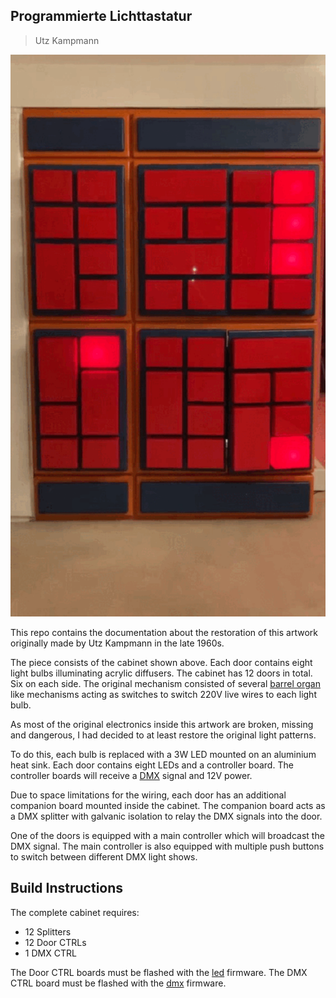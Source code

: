 ## Programmierte Lichttastatur
> Utz Kampmann

![Utz Kampmann, Programmierte Lichttastatur](./assets/kampmann.gif)  

This repo contains the documentation about the restoration of this artwork originally made by Utz Kampmann in the late 1960s.

The piece consists of the cabinet shown above. Each door contains eight light bulbs illuminating acrylic diffusers.
The cabinet has 12 doors in total. Six on each side.
The original mechanism consisted of several [barrel organ](https://en.wikipedia.org/wiki/Barrel_organ#Operation)
like mechanisms acting as switches to switch 220V live wires to each light bulb.

As most of the original electronics inside this artwork are broken, missing and dangerous, I had decided to at least restore the original light patterns.


To do this, each bulb is replaced with a 3W LED mounted on an aluminium heat sink.
Each door contains eight LEDs and a controller board.
The controller boards will receive a [DMX](https://en.wikipedia.org/wiki/DMX512) signal and 12V power.

Due to space limitations for the wiring, each door has an additional companion board mounted inside the cabinet. 
The companion board acts as a DMX splitter with galvanic isolation to relay the DMX signals into the door.

One of the doors is equipped with a main controller which will broadcast the DMX signal.
The main controller is also equipped with multiple push buttons to switch between different DMX light shows.


## Build Instructions
The complete cabinet requires:
- 12 Splitters
- 12 Door CTRLs
- 1 DMX CTRL


The Door CTRL boards must be flashed with the [led](./led) firmware.
The DMX CTRL board must be flashed with the [dmx](./dmx) firmware.
